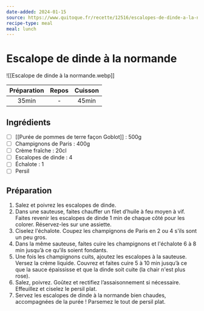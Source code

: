 ```yaml
---
date-added: 2024-01-15
source: https://www.quitoque.fr/recette/12516/escalopes-de-dinde-a-la-normande
recipe-type: meal
meal: lunch
---
```


# Escalope de dinde à la normande

![[Escalope de dinde à la normande.webp]]

| Préparation | Repos | Cuisson |
|:-----------:|:-----:|:-------:|
|    35min    |   -   |  45min  |

## Ingrédients

- [ ] [[Purée de pommes de terre façon Goblot]] : 500g
- [ ] Champignons de Paris : 400g
- [ ] Crème fraîche : 20cl
- [ ] Escalopes de dinde : 4
- [ ] Échalote : 1
- [ ] Persil

## Préparation

1. Salez et poivrez les escalopes de dinde.
2. Dans une sauteuse, faites chauffer un filet d’huile à feu moyen à vif. Faites revenir les escalopes de dinde 1 min de chaque côté pour les colorer. Réservez-les sur une assiette.
3. Ciselez l'échalote. Coupez les champignons de Paris en 2 ou 4 s'ils sont un peu gros.
4. Dans la même sauteuse, faites cuire les champignons et l'échalote 6 à 8 min jusqu’à ce qu’ils soient fondants.
5. Une fois les champignons cuits, ajoutez les escalopes à la sauteuse. Versez la crème liquide. Couvrez et faites cuire 5 à 10 min jusqu’à ce que la sauce épaississe et que la dinde soit cuite (la chair n'est plus rose).
6. Salez, poivrez. Goûtez et rectifiez l’assaisonnement si nécessaire. Effeuillez et ciselez le persil plat.
7. Servez les escalopes de dinde à la normande bien chaudes, accompagnées de la purée ! Parsemez le tout de persil plat.
